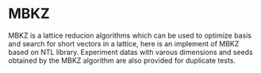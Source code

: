 # MBKZ
MBKZ is a lattice reducion algorithms which can be used to optimize basis and search for short vectors in a lattice, here is an implement of MBKZ based on NTL library. Experiment datas with varous dimensions and seeds obtained by the MBKZ algorithm are also provided for duplicate tests.